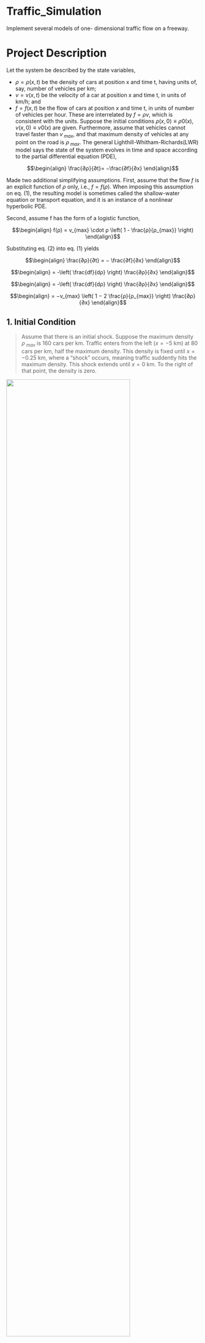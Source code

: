 # Traffic_Simulation
Implement several models of one- dimensional traffic flow on a freeway.

# Project Description
Let the system be described by the state variables,
* $ρ = ρ(x, t)$ be the density of cars at position x and time t, having
units of, say, number of vehicles per km;
* $v = v(x, t)$ be the velocity of a car at position x and time t, in units of km/h; and
* $f = f(x,t)$ be the flow of cars at position x and time t, in units of number of vehicles per hour.
These are interrelated by $f = ρv$, which is consistent with the units. Suppose the initial conditions $ρ(x, 0) ≡ ρ0(x), v(x, 0) ≡ v0(x)$ are given. Furthermore, assume that vehicles cannot travel faster than $v_{\ max}$, and that maximum density of vehicles at any point on the road is $ρ_{\ max}$. The general Lighthill-Whitham-Richards(LWR) model says the state of the system evolves in time and space according to the partial differential equation (PDE),
```math
\begin{align}
\frac{∂ρ}{∂t}= −\frac{∂f}{∂x}
\end{align}
```

Made two additional simplifying assumptions. First, assume that the flow $f$ is an explicit function of $ρ$ only, i.e., $f = f(ρ)$. When imposing this assumption on
eq. (1), the resulting model is sometimes called the shallow-water equation or transport equation, and it is an instance of a nonlinear hyperbolic PDE.

Second, assume f has the form of a logistic function,
```math 
\begin{align}
f(ρ) = v_{max} \cdot ρ \left( 1 - \frac{ρ}{ρ_{max}} \right)
\end{align}
```
Substituting eq. (2) into eq. (1) yields
```math 
\begin{align}
\frac{∂ρ}{∂t} = − \frac{∂f}{∂x}
\end{align}
```
```math 
\begin{align}
= -\left( \frac{df}{dρ} \right) \frac{∂ρ}{∂x}
\end{align}
```
```math 
\begin{align}
= -\left( \frac{df}{dρ} \right) \frac{∂ρ}{∂x}
\end{align}
```
```math 
\begin{align}
= −v_{max} \left( 1 − 2 \frac{ρ}{ρ_{max}} \right) \frac{∂ρ}{∂x}
\end{align}
```
## 1. Initial Condition
> Assume that there is an initial shock. Suppose the maximum density $ρ_{\ max}$ is 160 cars per km. Traffic enters from the left ($x=−5$ km) at 80 cars per km, half the maximum density. This density is fixed until $x=−0.25$ km, where a “shock” occurs, meaning traffic suddently hits the maximum density. This shock extends until $x=0$ km. To the right of that point, the density is zero.
<img src="https://github.com/lsh4205/Traffic_Simulation/assets/63761734/19043e5a-47ba-4155-ad59-35533984a49d" width="80%" height="80%">

> Simulate with 2 minutes of logical time with a time step of $0.1s$(one-tenth of a second). Therefore, your simulation loop will evaluate $1,200$ time steps in total.

> A spatial step will be size of 0.01 km (10 m). Therefore, your grid will have about $1,000$ points.

### 2. Simulate with Upwind scheme and Lax-Friedrichs scheme
#### Lax-Friedrichs Scheme
* Space is discretized at the points $x_1$, $x_2$, $x_3$, . . ., $x_i$, . . ., with step
size $x_{i+1} − x_i ≡ s$.
* Time is discreteized at the points $t_1$, $t_2$, $t_3$, . . ., $t_j$, . . ., with step size
$t_{j+1} − t_j ≡ h$.
* The approximate density at point $x_i$ and time $t_j$ is $ρ_{i,j}$.
* The approximate flow at $x_i$ and $t_j$ is $f(i\ ,\ j) = f (ρ_i,j)$. Then the Lax-Friedrichs update formula is given by
```math
ρ_{i\ , j+1} = \frac{ρ_{i+1\ ,j} + ρ_{i−1\ ,j}}{2} − \frac{h}{s} \frac{ f_{i+1\ ,j} − f{i−1\ ,j} }{2}
```


> (a) Upwind Scheme (with $0.05s$ time-step)
> (b) Lax-Friedrichs Scheme (with $0.05s$ time-step)
> (c) Lax-Friedrichs Scheme (with $0.1s$ time-step)
> (d) Lax-Friedrichs Scheme (with $0.2s$ time-step)

<img src="https://github.com/lsh4205/Traffic_Simulation/assets/63761734/41fda534-2795-4154-9f39-8af7642e7c0f" width="90%" height="90%">
<img src="https://github.com/lsh4205/Traffic_Simulation/assets/63761734/593f6009-9495-47ab-b0cb-2c8ae7015e65" width="90%" height="90%">
<img src="https://github.com/lsh4205/Traffic_Simulation/assets/63761734/fc8a516f-3275-454d-ac1d-75b17d9ceaf6" width="90%" height="90%">
<img src="https://github.com/lsh4205/Traffic_Simulation/assets/63761734/a5ad9b6a-b505-429e-bfe7-048c31e38e0b" width="90%" height="90%">

### 3. Simulate with CA-Based Model
The rule of CA-based model.
* Update for vehicle *$i$* :
>1. **Accelerate:** $v_i := min \left( v_i + 1, v_{max} \right)$
>2. **Decelerate:** $v_i := d\ (i, i+1), \ if \ v_i > d \ (i, i+1)$
>3. **Move:** vehicle $i$ moves $v_i$ cells forward

<img src="https://github.com/lsh4205/Traffic_Simulation/assets/63761734/aa8ca38a-736d-4822-a3b1-4e25d9fddb33" width="100%" height="100%">


